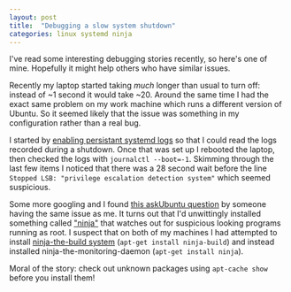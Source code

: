 ```yaml
---
layout: post
title:  "Debugging a slow system shutdown"
categories: linux systemd ninja
---
```


I've read some interesting debugging stories recently, so here's one of mine.
Hopefully it might help others who have similar issues.

Recently my laptop started taking *much* longer than usual to turn off:
instead of ~1 second it would take ~20. Around the same time I had the exact
same problem on my work machine which runs a different version of Ubuntu. So it
seemed likely that the issue was something in my configuration rather than a
real bug.

I started by [enabling persistant systemd logs](systemd-logs) so that I could
read the logs recorded during a shutdown. Once that was set up I rebooted the
laptop, then checked the logs with `journalctl --boot=-1`. Skimming through the
last few items I noticed that there was a 28 second wait before the line
`Stopped LSB: "privilege escalation detection system"` which seemed suspicious.

Some more googling and I found [this askUbuntu question](askUbuntu) by someone
having the same issue as me. It turns out that I'd unwittingly installed
something called ["ninja"](ninja-daemon) that watches out for suspicious looking
programs running as root. I suspect that on both of my machines I had attempted
to install [ninja-the-build system](ninja-build) (`apt-get install ninja-build`)
and instead installed ninja-the-monitoring-daemon (`apt-get install ninja`).

Moral of the story: check out unknown packages using `apt-cache show` before you install them!

[systemd-logs]: http://unix.stackexchange.com/questions/159221/how-display-log-messages-from-previous-boots-under-centos-7
[askUbuntu]: https://askubuntu.com/questions/786596/random-stop-jobs-on-shutdown-bootup
[ninja-daemon]: http://blog.bodhizazen.net/linux/how-to-ninja/
[ninja-build]: https://ninja-build.org/

